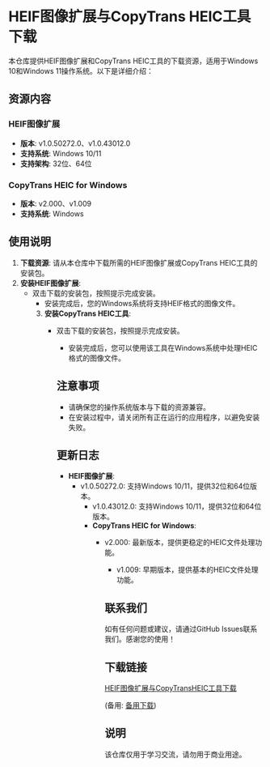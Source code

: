 # HEIF图像扩展与CopyTrans HEIC工具下载

本仓库提供HEIF图像扩展和CopyTrans HEIC工具的下载资源，适用于Windows 10和Windows 11操作系统。以下是详细介绍：

## 资源内容

### HEIF图像扩展
- **版本**: v1.0.50272.0、v1.0.43012.0
- **支持系统**: Windows 10/11
- **支持架构**: 32位、64位

### CopyTrans HEIC for Windows
- **版本**: v2.000、v1.009
- **支持系统**: Windows

## 使用说明

1. **下载资源**: 请从本仓库中下载所需的HEIF图像扩展或CopyTrans HEIC工具的安装包。
2. **安装HEIF图像扩展**:
   - 双击下载的安装包，按照提示完成安装。
      - 安装完成后，您的Windows系统将支持HEIF格式的图像文件。
      3. **安装CopyTrans HEIC工具**:
         - 双击下载的安装包，按照提示完成安装。
            - 安装完成后，您可以使用该工具在Windows系统中处理HEIC格式的图像文件。

            ## 注意事项

            - 请确保您的操作系统版本与下载的资源兼容。
            - 在安装过程中，请关闭所有正在运行的应用程序，以避免安装失败。

            ## 更新日志

            - **HEIF图像扩展**:
              - v1.0.50272.0: 支持Windows 10/11，提供32位和64位版本。
                - v1.0.43012.0: 支持Windows 10/11，提供32位和64位版本。
                - **CopyTrans HEIC for Windows**:
                  - v2.000: 最新版本，提供更稳定的HEIC文件处理功能。
                    - v1.009: 早期版本，提供基本的HEIC文件处理功能。

                    ## 联系我们

                    如有任何问题或建议，请通过GitHub Issues联系我们。感谢您的使用！

                    ## 下载链接
                    [HEIF图像扩展与CopyTransHEIC工具下载](https://pan.quark.cn/s/50f7b542ab87) 

                    (备用: [备用下载](https://pan.baidu.com/s/1QRwL97VMfkTDL_-_9Mwgaw?pwd=1234))

                    ## 说明

                    该仓库仅用于学习交流，请勿用于商业用途。
